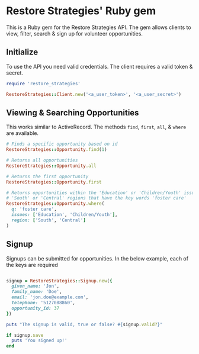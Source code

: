 # Restore Strategies' Ruby gem

This is a Ruby gem for the Restore Strategies API. The gem allows clients to view, filter, search & sign up for volunteer opportunities.

## Initialize

To use the API you need valid credentials. The client requires a valid token & secret.

```ruby
require 'restore_strategies'

RestoreStrategies::Client.new('<a_user_token>', '<a_user_secret>')
```

## Viewing & Searching Opportunities

This works similar to ActiveRecord. The methods ```find```, ```first```, ```all```, & ```where``` are available.


```ruby
# Finds a specific opportunity based on id
RestoreStrategies::Opportunity.find(1)

# Returns all opportunities
RestoreStrategies::Opportunity.all

# Returns the first opportunity
RestoreStrategies::Opportunity.first

# Returns opportunities within the 'Education' or 'Children/Youth' issues & the 
# 'South' or 'Central' regions that have the key words 'foster care'
RestoreStrategies::Opportunity.where(
  q: 'foster care',
  issues: ['Education', 'Children/Youth'],
  region: ['South', 'Central']
)
```

## Signup

Signups can be submitted for opportunities. In the below example, each of the keys are required

```ruby

signup = RestoreStrategies::Signup.new({
  given_name: 'Jon',
  family_name: 'Doe',
  email: 'jon.doe@example.com',
  telephone: '5127088860',
  opportunity_id: 37
})

puts "The signup is valid, true or false? #{signup.valid?}"

if signup.save
  puts 'You signed up!'
end
```


